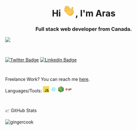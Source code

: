 <h1 align="center">Hi <img src="https://raw.githubusercontent.com/ABSphreak/ABSphreak/master/gifs/Hi.gif" width="40px" />, I'm Aras</h1>
<h3 align="center">Full stack web developer from Canada.</h3>

<!-- <p align="left"> <img src="https://komarev.com/ghpvc/?username=codecygen" alt="codecygen" /> </p> -->

<a href="https://twitter.com/codecygen" ><img src="https://img.shields.io/twitter/follow/codecygen.svg?style=social" /> </a>

<br>



[![Twitter Badge](https://img.shields.io/badge/-@codecygen-1ca0f1?style=flat-square&labelColor=1ca0f1&logo=twitter&logoColor=white&link=https://twitter.com/codecygen)](https://twitter.com/codecygen) [![Linkedin Badge](https://img.shields.io/badge/-Aras-blue?style=flat-square&logo=Linkedin&logoColor=white&link=https://www.linkedin.com/in/vahit-aras-sen-71a4229b/)](https://www.linkedin.com/in/vahit-aras-sen-71a4229b/)

<br>

Freelance Work? You can reach me <a href="https://codecygen.com/#contact">here</a>.

Languages/Tools:
<code><img height="20" src="https://raw.githubusercontent.com/github/explore/80688e429a7d4ef2fca1e82350fe8e3517d3494d/topics/javascript/javascript.png"></code>
<code><img height="20" src="https://raw.githubusercontent.com/github/explore/80688e429a7d4ef2fca1e82350fe8e3517d3494d/topics/react/react.png"></code>
<code><img height="20" src="https://raw.githubusercontent.com/github/explore/80688e429a7d4ef2fca1e82350fe8e3517d3494d/topics/nodejs/nodejs.png"></code>
<code><img height="20" src="https://raw.githubusercontent.com/github/explore/80688e429a7d4ef2fca1e82350fe8e3517d3494d/topics/git/git.png"></code>

<br>

📈 GitHub Stats

<img src="https://github-readme-stats.vercel.app/api?username=gingercook&show_icons=true&count_private=true" alt="gingercook" />
